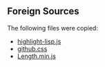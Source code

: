 ## Foreign Sources
The following files were copied:

* [highlight-lisp.js](https://github.com/orthecreedence/highlight-lisp)
* [github.css](https://github.com/orthecreedence/highlight-lisp)
* [Length.min.js](https://github.com/heygrady/Units)
